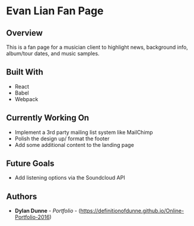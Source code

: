 # Evan Lian Fan Page

## Overview
This is a fan page for a musician client to highlight news, background info, album/tour dates, and music samples.

## Built With
* React
* Babel
* Webpack

## Currently Working On
* Implement a 3rd party mailing list system like MailChimp
* Polish the design up/ format the footer
* Add some additional content to the landing page

## Future Goals
* Add listening options via the Soundcloud API

## Authors
* **Dylan Dunne** - *Portfolio* - (https://definitionofdunne.github.io/Online-Portfolio-2016)